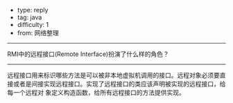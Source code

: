 - type: reply
- tag: java
- difficulty:  1
- from: 网络整理

--------

RMI中的远程接口(Remote Interface)扮演了什么样的角色？

---------

远程接口用来标识哪些方法是可以被非本地虚拟机调用的接口。远程对象必须要直接或者是间接实现远程接口。实现了远程接口的类应该声明被实现的远程接口，给每一个远程对
象定义构造函数，给所有远程接口的方法提供实现。

